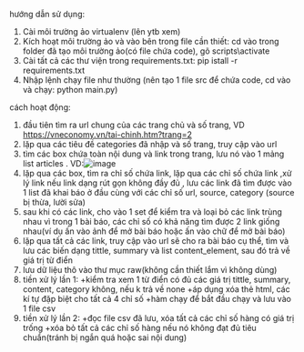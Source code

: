 hướng dẫn sử dụng:

1. Cài môi trường ảo virtualenv (lên ytb xem)
2. Kích hoạt môi trường ảo và vào bên trong file cần thiết: cd vào trong folder đã tạo môi trường ảo(có file chứa code), gõ scripts\activate
3. Cài tất cả các thư viện trong requirements.txt: pip istall -r requirements.txt
4. Nhập lệnh chạy file như thường (nên tạo 1 file src để chứa code, cd vào và chạy: python main.py)


cách hoạt động:
1.  đầu tiên tìm ra url chung của các trang chủ và số trang, VD https://vneconomy.vn/tai-chinh.htm?trang=2
2.  lặp qua các tiêu đề categories đã nhập và số trang, truy cập vào url 
3.  tìm các box chứa toàn nội dung và link trong trang, lưu nó vào 1 mảng list articles . VD:![image](https://github.com/user-attachments/assets/72d07407-32e1-4ee7-9598-74b6a0f10d8f)
4.  lặp qua các box, tìm ra chỉ số chứa link, lặp qua các chỉ số chứa link ,xử lý link nếu link dạng rút gọn không đầy đủ , lưu các link đã tìm được vào 1 list đã khai báo ở đầu cùng với các chỉ số url, source, category (source bị thừa, lười sửa)
5.  sau khi có các link, cho vào 1 set để kiểm tra và loại bỏ các link trùng nhau vì trong 1 bài báo, các chỉ số có khả năng tìm được 2 link giống nhau(ví dụ ấn vào ảnh để mở bài báo hoặc ấn vào chữ để mở bài báo)
6.  lặp qua tất cả các link, truy cập vào url sẽ cho ra bài báo cụ thể, tìm và lưu các biến dạng tittle, summary và list content_element, sau đó trả về giá trị từ điển
7.  lưu dữ liệu thô vào thư mục raw(không cần thiết lắm vì không dùng)
8.  tiền xử lý lần 1:
         +kiểm tra xem 1 từ điển có đủ các giá trị tittle, summary, content, category không, nếu k trả về none
         +áp dụng xóa thẻ html, các kí tự đặp biệt cho tất cả 4 chỉ số
         +hàm chạy để bắt đầu chạy và lưu vào 1 file csv
9.  tiền xử lý lần 2:
         +đọc file csv đã lưu, xóa tất cả các chỉ số hàng có giá trị trống
         +xóa bỏ tất cả các chỉ số hàng nếu nó không đạt đủ tiêu chuẩn(tránh bị ngắn quá hoặc sai nội dung)
